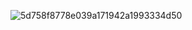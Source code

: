 ![5d758f8778e039a171942a1993334d50](https://github.com/user-attachments/assets/f6264734-6d1c-4d65-90ba-bf8729c59106)
